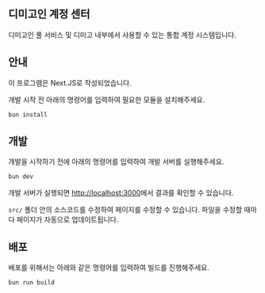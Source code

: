 ## 디미고인 계정 센터

디미고인 풀 서비스 및 디미고 내부에서 사용할 수 있는 통합 계정 시스템입니다.

## 안내

이 프로그램은 Next.JS로 작성되었습니다.

개발 시작 전 아래의 명령어를 입력하여 필요한 모듈을 설치해주세요.

```bash
bun install
```

## 개발

개발을 시작하기 전에 아래의 명령어를 입력하여 개발 서버를 실행해주세요.

```bash
bun dev
```

개발 서버가 실행되면 [http://localhost:3000](http://localhost:3000)에서 결과를 확인할 수 있습니다.

`src/` 폴더 안의 소스코드를 수정하여 페이지를 수정할 수 있습니다. 파일을 수정할 때마다 페이지가 자동으로 업데이트됩니다.

## 배포

배포를 위해서는 아래와 같은 명령어를 입력하여 빌드를 진행해주세요.

```bash
bun run build
```
